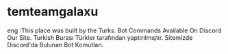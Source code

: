 # temteamgalaxu
eng :This place was built by the Turks. Bot Commands Available On  Discord Our Site. Turkish Burası Türkler tarafından yaptırılmıştır. Sitemizde Discord'da Bulunan Bot Komutları.
